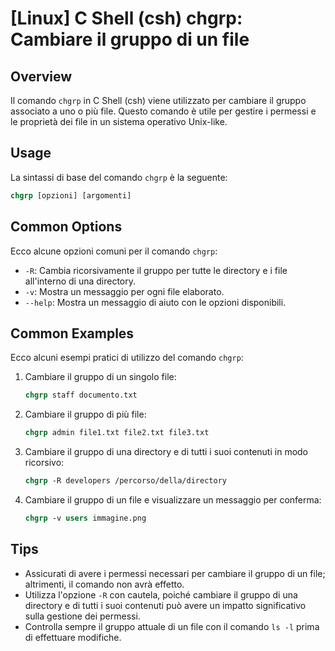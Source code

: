 # [Linux] C Shell (csh) chgrp: Cambiare il gruppo di un file

## Overview
Il comando `chgrp` in C Shell (csh) viene utilizzato per cambiare il gruppo associato a uno o più file. Questo comando è utile per gestire i permessi e le proprietà dei file in un sistema operativo Unix-like.

## Usage
La sintassi di base del comando `chgrp` è la seguente:

```csh
chgrp [opzioni] [argomenti]
```

## Common Options
Ecco alcune opzioni comuni per il comando `chgrp`:

- `-R`: Cambia ricorsivamente il gruppo per tutte le directory e i file all'interno di una directory.
- `-v`: Mostra un messaggio per ogni file elaborato.
- `--help`: Mostra un messaggio di aiuto con le opzioni disponibili.

## Common Examples
Ecco alcuni esempi pratici di utilizzo del comando `chgrp`:

1. Cambiare il gruppo di un singolo file:
   ```csh
   chgrp staff documento.txt
   ```

2. Cambiare il gruppo di più file:
   ```csh
   chgrp admin file1.txt file2.txt file3.txt
   ```

3. Cambiare il gruppo di una directory e di tutti i suoi contenuti in modo ricorsivo:
   ```csh
   chgrp -R developers /percorso/della/directory
   ```

4. Cambiare il gruppo di un file e visualizzare un messaggio per conferma:
   ```csh
   chgrp -v users immagine.png
   ```

## Tips
- Assicurati di avere i permessi necessari per cambiare il gruppo di un file; altrimenti, il comando non avrà effetto.
- Utilizza l'opzione `-R` con cautela, poiché cambiare il gruppo di una directory e di tutti i suoi contenuti può avere un impatto significativo sulla gestione dei permessi.
- Controlla sempre il gruppo attuale di un file con il comando `ls -l` prima di effettuare modifiche.